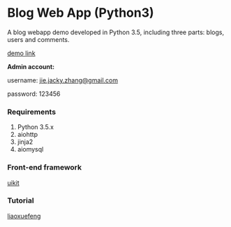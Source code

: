 # Blog Web App (Python3) 
A blog webapp demo developed in Python 3.5, including three parts: blogs, users and comments.

[demo link](http://52.37.25.30/)

**Admin account:**

username: jie.jacky.zhang@gmail.com

password: 123456

### Requirements
1. Python 3.5.x
2. aiohttp
3. jinja2
4. aiomysql

### Front-end framework
[uikit](http://getuikit.com/)

### Tutorial
[liaoxuefeng](http://www.liaoxuefeng.com/wiki/0014316089557264a6b348958f449949df42a6d3a2e542c000/001432170876125c96f6cc10717484baea0c6da9bee2be4000)
